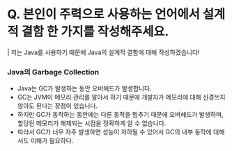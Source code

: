 # Q. 본인이 주력으로 사용하는 언어에서 설계적 결함 한 가지를 작성해주세요.

| 저는 Java를 사용하기 떄문에 Java의 설계적 결함에 대해 작성하겠습니다!

### Java의 Garbage Collection
- Java는 GC가 발생하는 동안 오버헤드가 발생합니다.
- GC는 JVM이 메모리 관리를 알아서 하기 때문에 개발자가 메모리에 대해 신경쓰지 않아도 된다는 장점이 있습니다.
- 하지만 GC가 동작하는 동안에는 다른 동작을 멈추기 때문에 오버헤드가 발생하며, 할당된 메모리가 해제되는 시점을 정확하게 알 수 없습니다.
- 따라서 GC가 너무 자주 발생하면 성능이 저하될 수 있어서 GC의 내부 동작에 대해서도 이해가 필요하다.